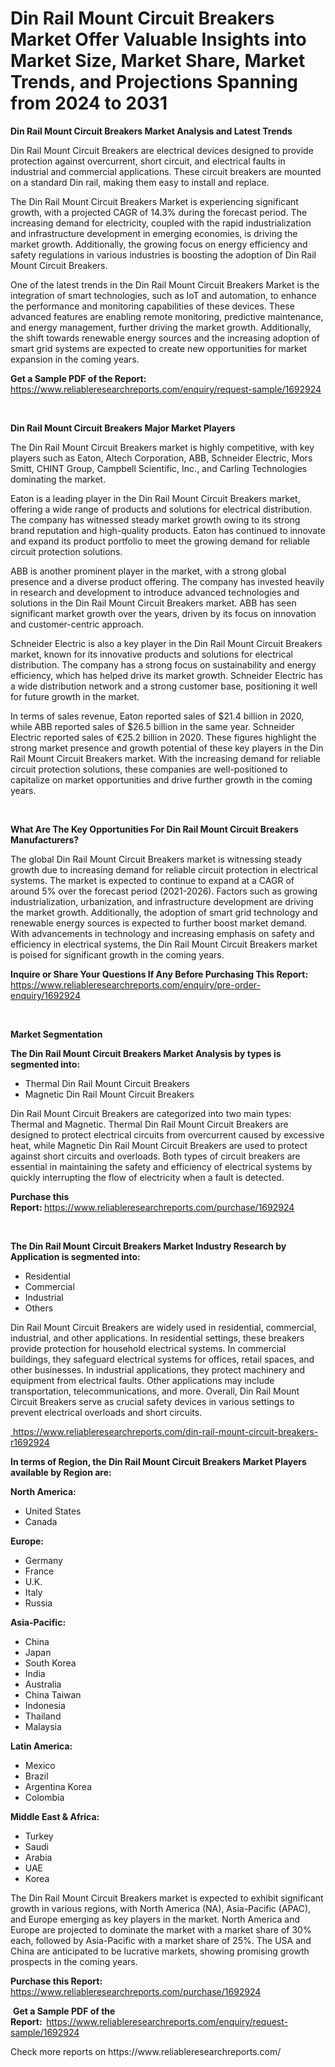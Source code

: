 <p><h1>Din Rail Mount Circuit Breakers Market Offer Valuable Insights into Market Size, Market Share, Market Trends, and Projections Spanning from 2024 to 2031</h1></p><p><strong>Din Rail Mount Circuit Breakers Market Analysis and Latest Trends</strong></p>
<p><p>Din Rail Mount Circuit Breakers are electrical devices designed to provide protection against overcurrent, short circuit, and electrical faults in industrial and commercial applications. These circuit breakers are mounted on a standard Din rail, making them easy to install and replace.</p><p>The Din Rail Mount Circuit Breakers Market is experiencing significant growth, with a projected CAGR of 14.3% during the forecast period. The increasing demand for electricity, coupled with the rapid industrialization and infrastructure development in emerging economies, is driving the market growth. Additionally, the growing focus on energy efficiency and safety regulations in various industries is boosting the adoption of Din Rail Mount Circuit Breakers.</p><p>One of the latest trends in the Din Rail Mount Circuit Breakers Market is the integration of smart technologies, such as IoT and automation, to enhance the performance and monitoring capabilities of these devices. These advanced features are enabling remote monitoring, predictive maintenance, and energy management, further driving the market growth. Additionally, the shift towards renewable energy sources and the increasing adoption of smart grid systems are expected to create new opportunities for market expansion in the coming years.</p></p>
<p><strong>Get a Sample PDF of the Report:&nbsp;</strong> <a href="https://www.reliableresearchreports.com/enquiry/request-sample/1692924">https://www.reliableresearchreports.com/enquiry/request-sample/1692924</a></p>
<p>&nbsp;</p>
<p><strong>Din Rail Mount Circuit Breakers Major Market Players</strong></p>
<p><p>The Din Rail Mount Circuit Breakers market is highly competitive, with key players such as Eaton, Altech Corporation, ABB, Schneider Electric, Mors Smitt, CHINT Group, Campbell Scientific, Inc., and Carling Technologies dominating the market.</p><p>Eaton is a leading player in the Din Rail Mount Circuit Breakers market, offering a wide range of products and solutions for electrical distribution. The company has witnessed steady market growth owing to its strong brand reputation and high-quality products. Eaton has continued to innovate and expand its product portfolio to meet the growing demand for reliable circuit protection solutions.</p><p>ABB is another prominent player in the market, with a strong global presence and a diverse product offering. The company has invested heavily in research and development to introduce advanced technologies and solutions in the Din Rail Mount Circuit Breakers market. ABB has seen significant market growth over the years, driven by its focus on innovation and customer-centric approach.</p><p>Schneider Electric is also a key player in the Din Rail Mount Circuit Breakers market, known for its innovative products and solutions for electrical distribution. The company has a strong focus on sustainability and energy efficiency, which has helped drive its market growth. Schneider Electric has a wide distribution network and a strong customer base, positioning it well for future growth in the market.</p><p>In terms of sales revenue, Eaton reported sales of $21.4 billion in 2020, while ABB reported sales of $26.5 billion in the same year. Schneider Electric reported sales of €25.2 billion in 2020. These figures highlight the strong market presence and growth potential of these key players in the Din Rail Mount Circuit Breakers market. With the increasing demand for reliable circuit protection solutions, these companies are well-positioned to capitalize on market opportunities and drive further growth in the coming years.</p></p>
<p>&nbsp;</p>
<p><strong>What Are The Key Opportunities For Din Rail Mount Circuit Breakers Manufacturers?</strong></p>
<p><p>The global Din Rail Mount Circuit Breakers market is witnessing steady growth due to increasing demand for reliable circuit protection in electrical systems. The market is expected to continue to expand at a CAGR of around 5% over the forecast period (2021-2026). Factors such as growing industrialization, urbanization, and infrastructure development are driving the market growth. Additionally, the adoption of smart grid technology and renewable energy sources is expected to further boost market demand. With advancements in technology and increasing emphasis on safety and efficiency in electrical systems, the Din Rail Mount Circuit Breakers market is poised for significant growth in the coming years.</p></p>
<p><strong>Inquire or Share Your Questions If Any Before Purchasing This Report:</strong> <a href="https://www.reliableresearchreports.com/enquiry/pre-order-enquiry/1692924">https://www.reliableresearchreports.com/enquiry/pre-order-enquiry/1692924</a></p>
<p>&nbsp;</p>
<p><strong>Market Segmentation</strong></p>
<p><strong>The Din Rail Mount Circuit Breakers Market Analysis by types is segmented into:</strong></p>
<p><ul><li>Thermal Din Rail Mount Circuit Breakers</li><li>Magnetic Din Rail Mount Circuit Breakers</li></ul></p>
<p><p>Din Rail Mount Circuit Breakers are categorized into two main types: Thermal and Magnetic. Thermal Din Rail Mount Circuit Breakers are designed to protect electrical circuits from overcurrent caused by excessive heat, while Magnetic Din Rail Mount Circuit Breakers are used to protect against short circuits and overloads. Both types of circuit breakers are essential in maintaining the safety and efficiency of electrical systems by quickly interrupting the flow of electricity when a fault is detected.</p></p>
<p><strong>Purchase this Report:&nbsp;</strong><a href="https://www.reliableresearchreports.com/purchase/1692924">https://www.reliableresearchreports.com/purchase/1692924</a></p>
<p>&nbsp;</p>
<p><strong>The Din Rail Mount Circuit Breakers Market Industry Research by Application is segmented into:</strong></p>
<p><ul><li>Residential</li><li>Commercial</li><li>Industrial</li><li>Others</li></ul></p>
<p><p>Din Rail Mount Circuit Breakers are widely used in residential, commercial, industrial, and other applications. In residential settings, these breakers provide protection for household electrical systems. In commercial buildings, they safeguard electrical systems for offices, retail spaces, and other businesses. In industrial applications, they protect machinery and equipment from electrical faults. Other applications may include transportation, telecommunications, and more. Overall, Din Rail Mount Circuit Breakers serve as crucial safety devices in various settings to prevent electrical overloads and short circuits.</p></p>
<p><a href="https://www.reliableresearchreports.com/din-rail-mount-circuit-breakers-r1692924">&nbsp;https://www.reliableresearchreports.com/din-rail-mount-circuit-breakers-r1692924</a></p>
<p><strong>In terms of Region, the Din Rail Mount Circuit Breakers Market Players available by Region are:</strong></p>
<p>
    <p> <strong> North America: </strong>
        <ul>
            <li>United States</li>
            <li>Canada</li>
        </ul>
        </p> 
    <p> <strong> Europe: </strong>
        <ul>
            <li>Germany</li>
            <li>France</li>
            <li>U.K.</li>
            <li>Italy</li>
            <li>Russia</li>
        </ul>
        </p> 
    <p> <strong> Asia-Pacific: </strong>
        <ul>
            <li>China</li>
            <li>Japan</li>
            <li>South Korea</li>
            <li>India</li>
            <li>Australia</li>
            <li>China Taiwan</li>
            <li>Indonesia</li>
            <li>Thailand</li>
            <li>Malaysia</li>
        </ul>
        </p> 
    <p> <strong> Latin America: </strong>
        <ul>
            <li>Mexico</li>
            <li>Brazil</li>
            <li>Argentina Korea</li>
            <li>Colombia</li>
        </ul>
        </p> 
    <p> <strong> Middle East & Africa: </strong>
        <ul>
            <li>Turkey</li>
            <li>Saudi</li>
            <li>Arabia</li>
            <li>UAE</li>
            <li>Korea</li>
        </ul>
    </p>
    </p>
<p><p>The Din Rail Mount Circuit Breakers market is expected to exhibit significant growth in various regions, with North America (NA), Asia-Pacific (APAC), and Europe emerging as key players in the market. North America and Europe are projected to dominate the market with a market share of 30% each, followed by Asia-Pacific with a market share of 25%. The USA and China are anticipated to be lucrative markets, showing promising growth prospects in the coming years.</p></p>
<p><strong>Purchase this Report: </strong><a href="https://www.reliableresearchreports.com/purchase/1692924">https://www.reliableresearchreports.com/purchase/1692924</a></p>
<p>&nbsp;<strong>Get a Sample PDF of the Report:&nbsp;&nbsp;</strong><a href="https://www.reliableresearchreports.com/enquiry/request-sample/1692924">https://www.reliableresearchreports.com/enquiry/request-sample/1692924</a></p>
<p><strong></strong></p>
<p>Check more reports on https://www.reliableresearchreports.com/</p>